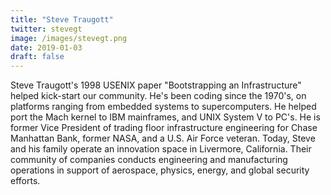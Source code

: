 ```yaml
---
title: "Steve Traugott"
twitter: stevegt
image: /images/stevegt.png
date: 2019-01-03
draft: false
---
```

Steve Traugott's 1998 USENIX paper "Bootstrapping an Infrastructure" helped kick-start our community.  He's been coding since the 1970's, on platforms ranging from embedded systems to supercomputers.  He helped port the Mach kernel to IBM mainframes, and UNIX System V to PC's.  He is former Vice President of trading floor infrastructure engineering for Chase Manhattan Bank, former NASA, and a U.S. Air Force veteran.  Today, Steve and his family operate an innovation space in Livermore, California. Their community of companies conducts engineering and manufacturing operations in support of aerospace, physics, energy, and global security efforts.



